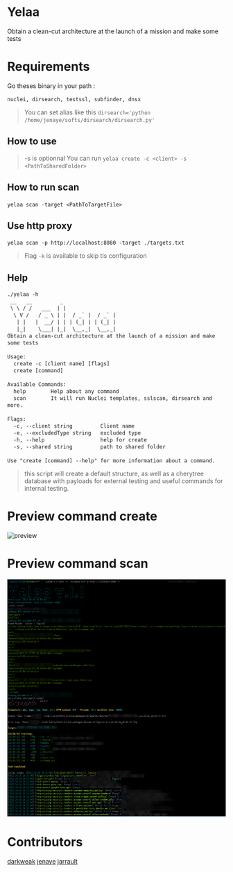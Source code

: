 # Yelaa

Obtain a clean-cut architecture at the launch of a mission and make some tests

# Requirements

Go theses binary in your path : 
```
nuclei, dirsearch, testssl, subfinder, dnsx
```


> You can set alias like this `dirsearch='python /home/jenaye/softs/dirsearch/dirsearch.py'` 

## How to use 
>-s is optionnal
You can run `yelaa create -c <client> -s <PathToSharedFolder>`

## How to run scan 

`yelaa scan -target <PathToTargetFile>`

## Use http proxy

`yelaa scan -p http://localhost:8080 -target ./targets.txt`

>Flag `-k` is available to skip tls configuration

## Help 

``` 
./yelaa -h 
 __   __         _
 \ \ / /   ___  | |
  \ V /   / _ \ | |  / _` |  / _` |
   | |   |  __/ | | | (_| | | (_| |
   |_|    \___| |_|  \__,_|  \__,_|
Obtain a clean-cut architecture at the launch of a mission and make some tests

Usage:
  create -c [client name] [flags]
  create [command]

Available Commands:
  help        Help about any command
  scan        It will run Nuclei templates, sslscan, dirsearch and more.

Flags:
  -c, --client string         Client name
  -e, --excludedType string   excluded type
  -h, --help                  help for create
  -s, --shared string         path to shared folder

Use "create [command] --help" for more information about a command.

``` 

>this script will create a default structure, as well as a cherytree database with payloads for external testing and useful commands for internal testing.

# Preview command create

![preview](img/preview.png)

# Preview command scan 

![pou](img/preview-scan.png)

# Contributors

[darkweak](https://github.com/darkweak)
[jenaye](https://github.com/jenaye)
[jarrault](https://github.com/jarrault)